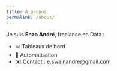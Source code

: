```yaml
---
title: À propos
permalink: /about/
---
```


Je suis **Enzo André**, freelance en Data :  
- 📊 Tableaux de bord  
- 🤖 Automatisation  
- ✉️ Contact : e.swainandre@gmail.com
